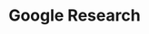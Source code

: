 ---
title: Google Research
website: https://research.google/
country: USA
parent_organization: google/_index
--- 